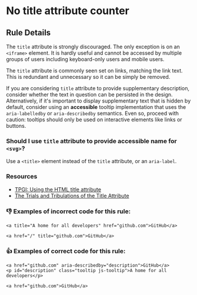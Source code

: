 # No title attribute counter

## Rule Details

The `title` attribute is strongly discouraged. The only exception is on an `<iframe>` element. It is hardly useful and cannot be accessed by multiple groups of users including keyboard-only users and mobile users.

The `title` attribute is commonly seen set on links, matching the link text. This is redundant and unnecessary so it can be simply be removed.

If you are considering `title` attribute to provide supplementary description, consider whether the text in question can be persisted in the design. Alternatively, if it's important to display supplementary text that is hidden by default, consider using an **accessible** tooltip implementation that uses the `aria-labelledby` or `aria-describedby` semantics. Even so, proceed with caution: tooltips should only be used on interactive elements like links or buttons.

### Should I use `title` attribute to provide accessible name for `<svg>`?

Use a `<title>` element instead of the `title` attribute, or an `aria-label`.

### Resources

- [TPGI: Using the HTML title attribute ](https://www.tpgi.com/using-the-html-title-attribute/)
- [The Trials and Tribulations of the Title Attribute](https://www.24a11y.com/2017/the-trials-and-tribulations-of-the-title-attribute/)

### 👎 Examples of **incorrect** code for this rule:

```erb
<a title="A home for all developers" href="github.com">GitHub</a>
```

```
<a href="/" title="github.com">GitHub</a>
```

### 👍 Examples of **correct** code for this rule:

```erb
<a href="github.com" aria-describedby="description">GitHub</a>
<p id="description" class="tooltip js-tooltip">A home for all developers</p>
```

```
<a href="github.com">GitHub</a>
```
